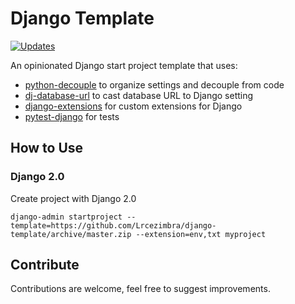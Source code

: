 # Django Template
[![Updates](https://pyup.io/repos/github/Lrcezimbra/django-template/shield.svg)](https://pyup.io/repos/github/Lrcezimbra/django-template/)

An opinionated Django start project template that uses:
- [python-decouple](https://github.com/henriquebastos/python-decouple) to organize settings and decouple from code
- [dj-database-url](https://github.com/kennethreitz/dj-database-url) to cast database URL to Django setting
- [django-extensions](https://github.com/django-extensions/django-extensions) for custom extensions for Django
- [pytest-django](https://github.com/pytest-dev/pytest-django) for tests


## How to Use
### Django 2.0
Create project with Django 2.0
```
django-admin startproject --template=https://github.com/Lrcezimbra/django-template/archive/master.zip --extension=env,txt myproject
```

## Contribute

Contributions are welcome, feel free to suggest improvements.
